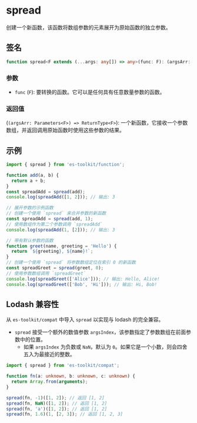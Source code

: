 # spread

创建一个新函数，该函数将数组参数的元素展开为原始函数的独立参数。

## 签名

```typescript
function spread<F extends (...args: any[]) => any>(func: F): (argsArr: Parameters<F>) => ReturnType<F>;
```

### 参数

- `func` (`F`): 要转换的函数。它可以是任何具有任意数量参数的函数。

### 返回值

(`(argsArr: Parameters<F>) => ReturnType<F>`): 一个新函数，它接收一个参数数组，并返回调用原始函数时使用这些参数的结果。

## 示例

```typescript
import { spread } from 'es-toolkit/function';

function add(a, b) {
  return a + b;
}
const spreadAdd = spread(add);
console.log(spreadAdd([1, 2])); // 输出: 3

// 展开参数的示例函数
// 创建一个使用 `spread` 来合并参数的新函数
const spreadAdd = spread(add, 1);
// 使用数组作为第二个参数调用 `spreadAdd`
console.log(spreadAdd(1, [2])); // 输出: 3

// 带有默认参数的函数
function greet(name, greeting = 'Hello') {
  return `${greeting}, ${name}!`;
}
// 创建一个使用 `spread` 将参数数组定位在索引 0 的新函数
const spreadGreet = spread(greet, 0);
// 使用参数数组调用 `spreadGreet`
console.log(spreadGreet(['Alice'])); // 输出: Hello, Alice!
console.log(spreadGreet(['Bob', 'Hi'])); // 输出: Hi, Bob!
```

## Lodash 兼容性

从 `es-toolkit/compat` 中导入 `spread` 以实现与 lodash 的完全兼容。

- `spread` 接受一个额外的数值参数 `argsIndex`，该参数指定了参数数组在前面参数中的位置。
  - 如果 `argsIndex` 为负数或 `NaN`，默认为 `0`。如果它是一个小数，则会四舍五入为最接近的整数。

```typescript
import { spread } from 'es-toolkit/compat';

function fn(a: unknown, b: unknown, c: unknown) {
  return Array.from(arguments);
}

spread(fn, -1)([1, 2]); // 返回 [1, 2]
spread(fn, NaN)([1, 2]); // 返回 [1, 2]
spread(fn, 'a')([1, 2]); // 返回 [1, 2]
spread(fn, 1.6)(1, [2, 3]); // 返回 [1, 2, 3]
```
